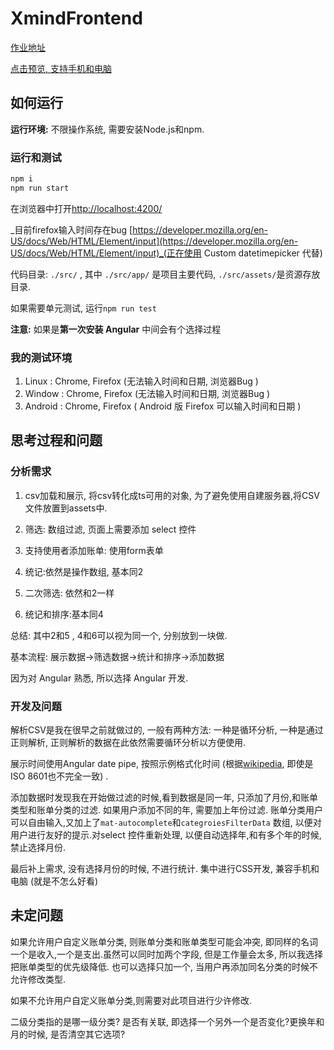 # XmindFrontend

[作业地址](https://github.com/xmindltd/hiring/tree/master/frontend-1)

[点击预览, 支持手机和电脑](https://ztftrue.github.io/xmind-frontend-work/)

## 如何运行

__运行环境:__ 不限操作系统, 需要安装Node.js和npm.

### 运行和测试

```sh
npm i
npm run start
```

在浏览器中打开[http://localhost:4200/](http://localhost:4200/)

_目前firefox输入时间存在bug [https://developer.mozilla.org/en-US/docs/Web/HTML/Element/input](https://developer.mozilla.org/en-US/docs/Web/HTML/Element/input)_(正在使用 Custom datetimepicker 代替)

代码目录: ```./src/``` , 其中 ```./src/app/``` 是项目主要代码, ```./src/assets/```是资源存放目录.

如果需要单元测试, 运行```npm run test```

**注意:** 如果是**第一次安装 Angular** 中间会有个选择过程

### 我的测试环境

1. Linux : Chrome, Firefox (无法输入时间和日期, 浏览器Bug )
2. Window : Chrome, Firefox (无法输入时间和日期, 浏览器Bug )
3. Android : Chrome, Firefox ( Android 版 Firefox 可以输入时间和日期 )

## 思考过程和问题

### 分析需求

1. csv加载和展示, 将csv转化成ts可用的对象, 为了避免使用自建服务器,将CSV文件放置到assets中.

2. 筛选: 数组过滤, 页面上需要添加 select 控件

3. 支持使用者添加账单: 使用form表单

4. 统记:依然是操作数组, 基本同2

5. 二次筛选: 依然和2一样

6. 统记和排序:基本同4

总结: 其中2和5 , 4和6可以视为同一个, 分别放到一块做.

基本流程:
展示数据->筛选数据->统计和排序->添加数据

因为对 Angular 熟悉, 所以选择 Angular 开发.

### 开发及问题

解析CSV是我在很早之前就做过的, 一般有两种方法: 一种是循环分析, 一种是通过正则解析, 正则解析的数据在此依然需要循环分析以方便使用.

展示时间使用Angular date pipe, 按照示例格式化时间 (根据[wikipedia](https://zh.wikipedia.org/wiki/ISO_8601), 即使是ISO 8601也不完全一致) .

添加数据时发现我在开始做过滤的时候,看到数据是同一年, 只添加了月份,和账单类型和账单分类的过滤. 如果用户添加不同的年, 需要加上年份过滤. 账单分类用户可以自由输入,又加上了```mat-autocomplete```和```categroiesFilterData``` 数组, 以便对用户进行友好的提示.对select 控件重新处理, 以便自动选择年,和有多个年的时候,禁止选择月份.

最后补上需求, 没有选择月份的时候, 不进行统计. 集中进行CSS开发, 兼容手机和电脑 (就是不怎么好看)

## 未定问题

如果允许用户自定义账单分类, 则账单分类和账单类型可能会冲突, 即同样的名词一个是收入,一个是支出.虽然可以同时加两个字段, 但是工作量会太多, 所以我选择把账单类型的优先级降低. 也可以选择只加一个, 当用户再添加同名分类的时候不允许修改类型.

如果不允许用户自定义账单分类,则需要对此项目进行少许修改.

二级分类指的是哪一级分类? 是否有关联, 即选择一个另外一个是否变化?更换年和月的时候, 是否清空其它选项?
